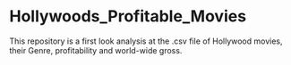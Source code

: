# Hollywoods_Profitable_Movies
This repository is a first look analysis at the .csv file of Hollywood movies, their Genre, profitability and world-wide gross.
